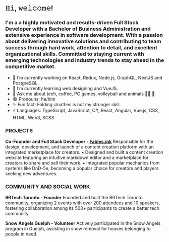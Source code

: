 ## 𝙷𝚒, 𝚠𝚎𝚕𝚌𝚘𝚖𝚎! 

### I'm a a highly motivated and results-driven Full Stack Developer with a Bachelor of Business Administration and extensive experience in software development. With a passion about delivering innovative solutions and contributing to team success through hard work, attention to detail, and excellent organizational skills. Committed to staying current with emerging technologies and industry trends to stay ahead in the competitive market.

- 🔭 I’m currently working on React, Redux, Node.js, GraphQL, NextJS and PostgreSQL.
- 🌱 I’m currently learning web designing and VueJS.
- 💬 Ask me about tech, coffee, PC games, volleyball and animals 🤼‍♀️ 🥋
- 😄 Pronouns: he/him
- ✨ Fun fact: Folding cloathes is not my stronger skill.
- ⚡ Languages: TypeScript, JavaScript, C#, React, Angular, Vue.js, CSS, HTML, Web3, SCSS 

### PROJECTS
**Co-Founder and Full Stack Developer -  [Fables.ink](https://fables.ink)**
Responsible for the design, development, and launch of a content creation platform with an integrated
marketplace for creators.
▪ Designed and built a content creation website featuring an intuitive markdown editor and a marketplace
for creators to share and sell their work.
▪ Integrated popular mechanics from systems like DnD-5e, becoming a popular choice for creators and
players seeking new adventures.

### COMMUNITY AND SOCIAL WORK
**BRTech Toronto - Founder**
Founded and built the BRTech Toronto community, organizing 2 events with over 200 attendees and 10
speakers, fostering collaboration among its 500+ participants to create a better tech community.

**Snow Angels Guelph - Volunteer**
Actively participated in the Snow Angels program in Guelph, assisting in snow removal for houses belonging
to people in need.
